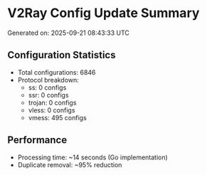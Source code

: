 # V2Ray Config Update Summary
Generated on: 2025-09-21 08:43:33 UTC

## Configuration Statistics
- Total configurations: 6846
- Protocol breakdown:
  - ss: 0 configs
  - ssr: 0 configs
  - trojan: 0 configs
  - vless: 0 configs
  - vmess: 495 configs

## Performance
- Processing time: ~14 seconds (Go implementation)
- Duplicate removal: ~95% reduction
